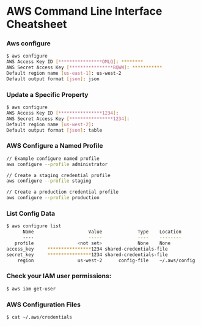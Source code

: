 
# AWS Command Line Interface Cheatsheet

### Aws configure

```sh
$ aws configure
AWS Access Key ID [****************OMLQ]: ********
AWS Secret Access Key [****************BQWW]: ***********
Default region name [us-east-1]: us-west-2
Default output format [json]: json
```

### Update a Specific Property
```sh
$ aws configure
AWS Access Key ID [****************1234]: 
AWS Secret Access Key [****************1234]: 
Default region name [us-west-2]: 
Default output format [json]: table
```

### AWS Configure a Named Profile
```sh
// Example configure named profile
aws configure --profile administrator

// Create a staging credential profile
aws configure --profile staging

// Create a production credential profile
aws configure --profile production
```

### List Config Data
```sh
$ aws configure list
      Name                    Value             Type    Location
      ----                    -----             ----    --------
   profile                <not set>             None    None
access_key     ****************1234 shared-credentials-file    
secret_key     ****************1234 shared-credentials-file    
    region                us-west-2      config-file    ~/.aws/config
```

### Check your IAM user permissions:
```sh
$ aws iam get-user
```

### AWS Configuration Files

```sh
$ cat ~/.aws/credentials
```

